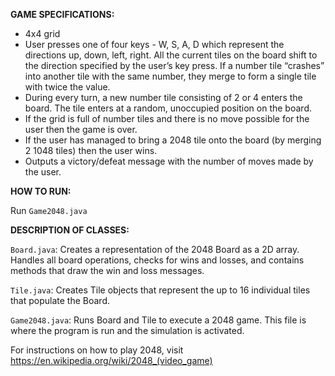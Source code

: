 **GAME SPECIFICATIONS:**

- 4x4 grid
- User presses one of four keys - W, S, A, D which represent the directions up, down, left, right. All the current tiles on the board shift to the direction specified by the user’s key press. If a number tile “crashes” into another tile with the same number, they merge to form a single tile with twice the value.
- During every turn, a new number tile consisting of 2 or 4 enters the board. The tile enters at a random, unoccupied position on the board.
- If the grid is full of number tiles and there is no move possible for the user then the game is over.
- If the user has managed to bring a 2048 tile onto the board (by merging 2 1048 tiles) then the user wins.
- Outputs a victory/defeat message with the number of moves made by the user.

**HOW TO RUN:**

Run ```Game2048.java```

**DESCRIPTION OF CLASSES:**

```Board.java```: Creates a representation of the 2048 Board as a 2D array. Handles all board
operations, checks for wins and losses, and contains methods that draw the win and
loss messages.

```Tile.java```: Creates Tile objects that represent the up to 16 individual tiles that populate the
Board.

```Game2048.java```: Runs Board and Tile to execute a 2048 game. This file is where the program is run and
the simulation is activated.

For instructions on how to play 2048, visit
https://en.wikipedia.org/wiki/2048_(video_game)
